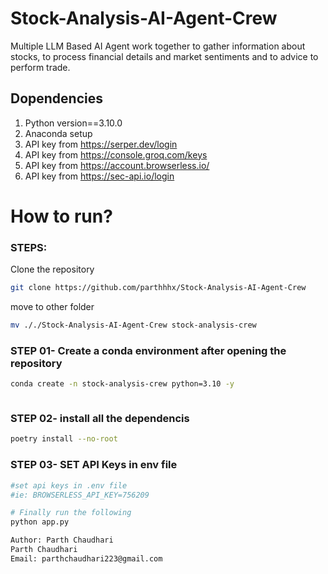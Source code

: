 # Stock-Analysis-AI-Agent-Crew
Multiple LLM Based AI Agent work together to gather information about stocks, to process financial details and market sentiments and to advice to perform trade.

## Dopendencies

1. Python version==3.10.0
2. Anaconda setup
3. API key from https://serper.dev/login
4. API key from https://console.groq.com/keys
5. API key from https://account.browserless.io/
6. API key from https://sec-api.io/login

# How to run?
### STEPS:

Clone the repository

```bash
git clone https://github.com/parthhhx/Stock-Analysis-AI-Agent-Crew
```

move to other folder

```bash
mv ././Stock-Analysis-AI-Agent-Crew stock-analysis-crew
```


### STEP 01- Create a conda environment after opening the repository

```bash
conda create -n stock-analysis-crew python=3.10 -y
```

```bash

```


### STEP 02- install all the dependencis
```bash
poetry install --no-root
```



### STEP 03- SET API Keys in env file 

```bash
#set api keys in .env file
#ie: BROWSERLESS_API_KEY=756209
```

```bash
# Finally run the following
python app.py
```


```bash
Author: Parth Chaudhari
Parth Chaudhari
Email: parthchaudhari223@gmail.com

```
